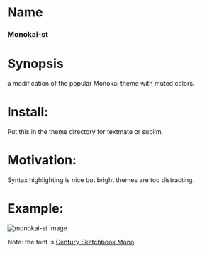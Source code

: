 # Name
### Monokai-st

# Synopsis
a modification of the popular Monokai theme with muted colors.

# Install:
Put this in the theme directory for textmate or sublim.

# Motivation:
Syntax highlighting is nice but bright themes are too distracting.

# Example:
![monokai-st image](https://raw.github.com/st-luke/Monokai-st/master/screen.png)

Note: the font is [Century Sketchbook Mono](https://github.com/st-luke/centschbook-mono).
